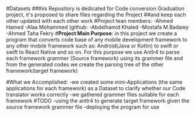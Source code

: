 #Datasets
##this Repository is dedicated for Code conversion Graduation project, it's proposed to share files regarding the Project 
##and keep each other updated with each other work
#Project tean members:
-Ahmed Hamed
-Alaa Mohammed (github:
-Abdelhamid Khaled
-Mostafa M.Badawy
-Ahmed Taha Fekry
#**Project Main Purpose**:
in this project we create a program that converts code base of any mobile development framework to any other mobile framework such as: Android(Java or Kotlin) to swift 
or swift to React Native and so on. For this purpose we use Antlr4 to parse each framework grammer (Source framework) using its grammer file and from the generated codes we create
the parsing tree of the other framework(target framework)

#What we Accomplished:
-we created some mini-Applications (the same applications for each framework) as a Dataset to clarify whether our Code translator works correctly
-we gathered grammer files suitable for each framework 
#TODO
-using the antlr4 to generate target framework given the source framework grammer file
-deploying the program for use
